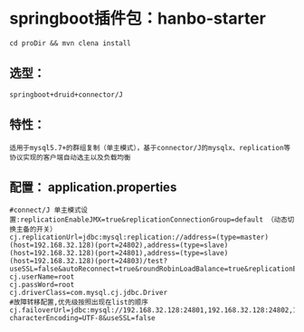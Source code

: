 # springboot插件包：hanbo-starter
    cd proDir && mvn clena install

## 选型：
    springboot+druid+connector/J

## 特性： 
    适用于mysql5.7+的群组复制（单主模式），基于connector/J的mysqlx、replication等协议实现的客户端自动选主以及负载均衡

## 配置： application.properties
    #connect/J 单主模式设置:replicationEnableJMX=true&replicationConnectionGroup=default （动态切换主备的开关）
    cj.replicationUrl=jdbc:mysql:replication://address=(type=master)(host=192.168.32.128)(port=24802),address=(type=slave)(host=192.168.32.128)(port=24801),address=(type=slave)(host=192.168.32.128)(port=24803)/test?useSSL=false&autoReconnect=true&roundRobinLoadBalance=true&replicationEnableJMX=true&replicationConnectionGroup=default
    cj.userName=root
    cj.passWord=root
    cj.driverClass=com.mysql.cj.jdbc.Driver
    #故障转移配置,优先级按照出现在list的顺序
    cj.failoverUrl=jdbc:mysql://192.168.32.128:24801,192.168.32.128:24802,192.168.32.128:24803/test?characterEncoding=UTF-8&useSSL=false
